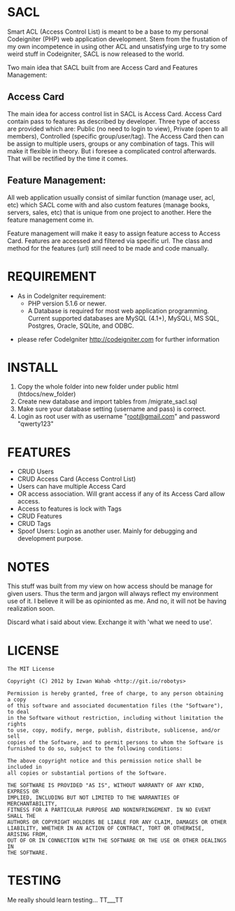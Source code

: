 SACL
====

Smart ACL (Access Control List) is meant to be a base to my personal Codeigniter (PHP) web application development. Stem from the frustation of my own incompetence in using other ACL and unsatisfying urge to try some weird stuff in Codeigniter, SACL is now released to the world.

Two main idea that SACL built from are Access Card and Features Management:

Access Card
-----------

The main idea for access control list in SACL is Access Card. Access Card contain pass to features as described by developer. Three type of access are provided which are: Public (no need to login to view), Private (open to all members), Controlled (specific group/user/tag). The Access Card then can be assign to multiple users, groups or any combination of tags. This will make it flexible in theory. But i foresee a complicated control afterwards. That will be rectified by the time it comes.

Feature Management:
-------------------

All web application usually consist of similar function (manage user, acl, etc) which SACL come with and also custom features (manage books, servers, sales, etc) that is unique from one project to another. Here the feature management come in.

Feature management will make it easy to assign feature access to Access Card. Features are accessed and filtered via specific url. The class and method for the features (url) still need to be made and code manually.

REQUIREMENT
===========

- As in CodeIgniter requirement:
	- PHP version 5.1.6 or newer.
	- A Database is required for most web application programming. Current supported databases are MySQL (4.1+), MySQLi, MS SQL, Postgres, Oracle, SQLite, and ODBC. 

* please refer CodeIgniter <http://codeigniter.com> for further information

INSTALL
=======

1.	Copy the whole folder into new folder under public html (htdocs/new_folder)
2.	Create new database and import tables from /migrate_sacl.sql
3.	Make sure your database setting (username and pass) is correct.
4.	Login as root user with as username "root@gmail.com" and password "qwerty123"

FEATURES
========

- CRUD Users
- CRUD Access Card (Access Control List)
- Users can have multiple Access Card
- OR access association. Will grant access if any of its Access Card allow access.
- Access to features is lock with Tags
- CRUD Features
- CRUD Tags
- Spoof Users: Login as another user. Mainly for debugging and development purpose.

NOTES
=====

This stuff was built from my view on how access should be manage for given users. Thus the term and jargon will always reflect my environment use of it. I believe it will be as opinionted as me. And no, it will not be having realization soon.

Discard what i said about view. Exchange it with 'what we need to use'.

LICENSE
=======

	The MIT License

	Copyright (C) 2012 by Izwan Wahab <http://git.io/robotys>

	Permission is hereby granted, free of charge, to any person obtaining a copy
	of this software and associated documentation files (the "Software"), to deal
	in the Software without restriction, including without limitation the rights
	to use, copy, modify, merge, publish, distribute, sublicense, and/or sell
	copies of the Software, and to permit persons to whom the Software is
	furnished to do so, subject to the following conditions:

	The above copyright notice and this permission notice shall be included in
	all copies or substantial portions of the Software.

	THE SOFTWARE IS PROVIDED "AS IS", WITHOUT WARRANTY OF ANY KIND, EXPRESS OR
	IMPLIED, INCLUDING BUT NOT LIMITED TO THE WARRANTIES OF MERCHANTABILITY,
	FITNESS FOR A PARTICULAR PURPOSE AND NONINFRINGEMENT. IN NO EVENT SHALL THE
	AUTHORS OR COPYRIGHT HOLDERS BE LIABLE FOR ANY CLAIM, DAMAGES OR OTHER
	LIABILITY, WHETHER IN AN ACTION OF CONTRACT, TORT OR OTHERWISE, ARISING FROM,
	OUT OF OR IN CONNECTION WITH THE SOFTWARE OR THE USE OR OTHER DEALINGS IN
	THE SOFTWARE.

TESTING
=======

Me really should learn testing... TT___TT